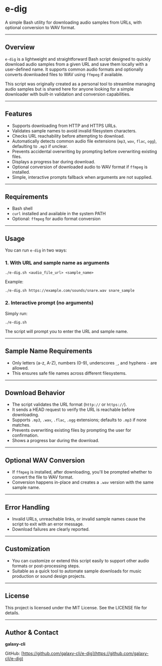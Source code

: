 # e-dig

A simple Bash utility for downloading audio samples from URLs, with optional conversion to WAV format.

---

## Overview

`e-dig` is a lightweight and straightforward Bash script designed to quickly download audio samples from a given URL and save them locally with a user-defined name. It supports common audio formats and optionally converts downloaded files to WAV using `ffmpeg` if available.

This script was originally created as a personal tool to streamline managing audio samples but is shared here for anyone looking for a simple downloader with built-in validation and conversion capabilities.

---

## Features

- Supports downloading from HTTP and HTTPS URLs.
- Validates sample names to avoid invalid filesystem characters.
- Checks URL reachability before attempting to download.
- Automatically detects common audio file extensions (`mp3`, `wav`, `flac`, `ogg`), defaulting to `.mp3` if unclear.
- Prevents accidental overwriting by prompting before overwriting existing files.
- Displays a progress bar during download.
- Optional conversion of downloaded audio to WAV format if `ffmpeg` is installed.
- Simple, interactive prompts fallback when arguments are not supplied.

---

## Requirements

- Bash shell
- `curl` installed and available in the system PATH
- Optional: `ffmpeg` for audio format conversion

---

## Usage

You can run `e-dig` in two ways:

### 1. With URL and sample name as arguments

`./e-dig.sh <audio_file_url> <sample_name>`

Example:

`./e-dig.sh https://example.com/sounds/snare.wav snare_sample`

### 2. Interactive prompt (no arguments)

Simply run:

`./e-dig.sh`

The script will prompt you to enter the URL and sample name.

---

## Sample Name Requirements

- Only letters (a-z, A-Z), numbers (0-9), underscores `_`, and hyphens `-` are allowed.
- This ensures safe file names across different filesystems.

---

## Download Behavior

- The script validates the URL format (`http://` or `https://`).
- It sends a HEAD request to verify the URL is reachable before downloading.
- Supports `.mp3`, `.wav`, `.flac`, `.ogg` extensions; defaults to `.mp3` if none matches.
- Prevents overwriting existing files by prompting the user for confirmation.
- Shows a progress bar during the download.

---

## Optional WAV Conversion

- If `ffmpeg` is installed, after downloading, you'll be prompted whether to convert the file to WAV format.
- Conversion happens in-place and creates a `.wav` version with the same sample name.

---

## Error Handling

- Invalid URLs, unreachable links, or invalid sample names cause the script to exit with an error message.
- Download failures are clearly reported.

---

## Customization

- You can customize or extend this script easily to support other audio formats or post-processing steps.
- Suitable as a quick tool to automate sample downloads for music production or sound design projects.

---

## License

This project is licensed under the MIT License. See the LICENSE file for details.

---

## Author & Contact

**galaxy-cli**

GitHub: [https://github.com/galaxy-cli/e-dig](https://github.com/galaxy-cli/e-dig)
